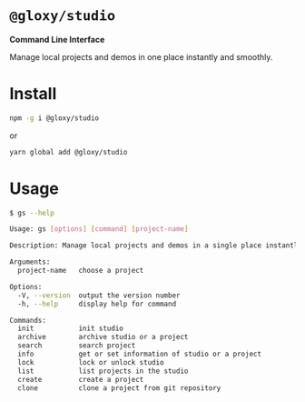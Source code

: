 # `@gloxy/studio`

**Command Line Interface**

Manage local projects and demos in one place instantly and smoothly.

# Install

```sh
npm -g i @gloxy/studio
```

or

```sh
yarn global add @gloxy/studio
```

# Usage

```sh
$ gs --help

Usage: gs [options] [command] [project-name]

Description: Manage local projects and demos in a single place instantly and smoothly.

Arguments:
  project-name   choose a project

Options:
  -V, --version  output the version number
  -h, --help     display help for command

Commands:
  init           init studio
  archive        archive studio or a project
  search         search project
  info           get or set information of studio or a project
  lock           lock or unlock studio
  list           list projects in the studio
  create         create a project
  clone          clone a project from git repository
```
